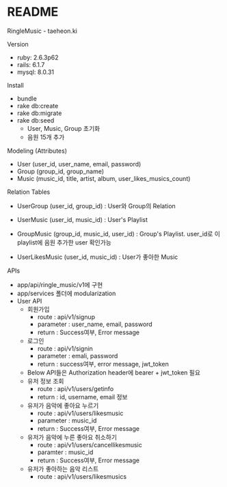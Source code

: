 # README

RingleMusic - taeheon.ki

Version
* ruby: 2.6.3p62
* rails: 6.1.7
* mysql: 8.0.31

Install
* bundle
* rake db:create
* rake db:migrate
* rake db:seed
  - User, Music, Group 초기화
  - 음원 15개 추가

Modeling (Attributes)
* User (user_id, user_name, email, password)
* Group (group_id, group_name)
* Music (music_id, title, artist, album, user_likes_musics_count)

Relation Tables
* UserGroup (user_id, group_id) : User와 Group의 Relation

* UserMusic (user_id, music_id) : User's Playlist
* GroupMusic (group_id, music_id, user_id) : Group's Playlist. user_id로 이 playlist에 음원 추가한 user 확인가능

* UserLikesMusic (user_id, music_id) : User가 좋아한 Music

APIs
* app/api/ringle_music/v1에 구현
* app/services 폴더에 modularization
* User API
  * 회원가입
    * route : api/v1/signup
    * parameter : user_name, email, password
    * return : Success여부, Error message
  * 로그인
    * route : api/v1/signin
    * parameter : emali, password
    * return : success여부, error message, jwt_token
  * Below API들은 Authorization header에 bearer + jwt_token 필요
  * 유저 정보 조회
    * route : api/v1/users/getinfo
    * return : id, username, email 정보
  * 유저가 음악에 좋아요 누르기
    * route : api/v1/users/likesmusic
    * parameter : music_id
    * return : Success여부, Error message
  * 유저가 음악에 누른 좋아요 취소하기
    * route : api/v1/users/cancellikesmusic
    * paramter : music_id
    * return : Success여부, Error message
  * 유저가 좋아하는 음악 리스트
    * route : api/v1/users/likesmusics